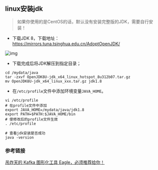 ## linux安装jdk

> 如果你使用的是CentOS的话，默认没有安装完整版的JDK，需要自行安装！

- 下载JDK 8，下载地址：https://mirrors.tuna.tsinghua.edu.cn/AdoptOpenJDK/

![img](https://img-blog.csdnimg.cn/img_convert/4f5cab5d82bc329f2014cb79cb6f56ea.png)

- 下载完成后将JDK解压到指定目录；

```shell
cd /mydata/java
tar -zxvf OpenJDK8U-jdk_x64_linux_hotspot_8u312b07.tar.gz
mv OpenJDK8U-jdk_x64_linux_xxx.tar.gz jdk1.8
```

- 在`/etc/profile`文件中添加环境变量`JAVA_HOME`。

```shell
vi /etc/profile
# 在profile文件中添加
export JAVA_HOME=/mydata/java/jdk1.8
export PATH=$PATH:$JAVA_HOME/bin
# 使修改后的profile文件生效
. /etc/profile

# 查看jdk安装是否成功
java -version
```

### 参考链接

[吊炸天的 Kafka 图形化工具 Eagle，必须推荐给你！](https://blog.csdn.net/zhenghongcs/article/details/118539579)

